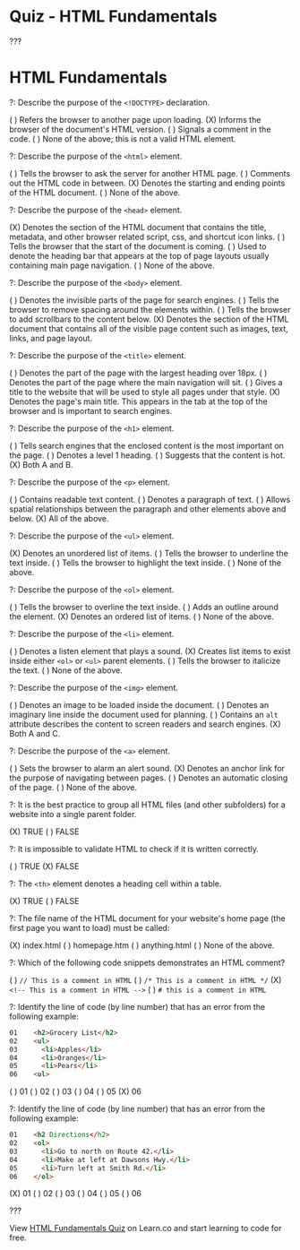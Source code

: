 # Quiz - HTML Fundamentals

???

# HTML Fundamentals

?: Describe the purpose of the `<!DOCTYPE>` declaration.

( ) Refers the browser to another page upon loading.
(X) Informs the browser of the document's HTML version.
( ) Signals a comment in the code.
( ) None of the above; this is not a valid HTML element.

?: Describe the purpose of the `<html>` element.

( ) Tells the browser to ask the server for another HTML page.
( ) Comments out the HTML code in between.
(X) Denotes the starting and ending points of the HTML document.
( ) None of the above.

?: Describe the purpose of the `<head>` element.

(X) Denotes the section of the HTML document that contains the title, metadata, and other browser related script, css, and shortcut icon links.
( ) Tells the browser that the start of the document is coming.
( ) Used to denote the heading bar that appears at the top of page layouts usually containing main page navigation.
( ) None of the above.

?: Describe the purpose of the `<body>` element.

( ) Denotes the invisible parts of the page for search engines.
( ) Tells the browser to remove spacing around the elements within.
( ) Tells the browser to add scrollbars to the content below.
(X) Denotes the section of the HTML document that contains all of the visible page content such as images, text, links, and page layout.

?: Describe the purpose of the `<title>` element.

( ) Denotes the part of the page with the largest heading over 18px.
( ) Denotes the part of the page where the main navigation will sit.
( ) Gives a title to the website that will be used to style all pages under that style.
(X) Denotes the page's main title. This appears in the tab at the top of the browser and is important to search engines.

?: Describe the purpose of the `<h1>` element.

( ) Tells search engines that the enclosed content is the most important on the page.
( ) Denotes a level 1 heading.
( ) Suggests that the content is hot.
(X) Both A and B.

?: Describe the purpose of the `<p>` element.

( ) Contains readable text content.
( ) Denotes a paragraph of text.
( ) Allows spatial relationships between the paragraph and other elements above and below.
(X) All of the above.

?: Describe the purpose of the `<ul>` element.

(X) Denotes an unordered list of items.
( ) Tells the browser to underline the text inside.
( ) Tells the browser to highlight the text inside.
( ) None of the above.

?: Describe the purpose of the `<ol>` element.

( ) Tells the browser to overline the text inside.
( ) Adds an outline around the element.
(X) Denotes an ordered list of items.
( ) None of the above.

?: Describe the purpose of the `<li>` element.

( ) Denotes a listen element that plays a sound.
(X) Creates list items to exist inside either `<ol>` or `<ul>` parent elements.
( ) Tells the browser to italicize the text.
( ) None of the above.

?: Describe the purpose of the `<img>` element.

( ) Denotes an image to be loaded inside the document.
( ) Denotes an imaginary line inside the document used for planning.
( ) Contains an `alt` attribute describes the content to screen readers and search engines.
(X) Both A and C.

?: Describe the purpose of the `<a>` element.

( ) Sets the browser to alarm an alert sound.
(X) Denotes an anchor link for the purpose of navigating between pages.
( ) Denotes an automatic closing of the page.
( ) None of the above.

?: It is the best practice to group all HTML files (and other subfolders) for a website into a single parent folder.

(X) TRUE
( ) FALSE

?: It is impossible to validate HTML to check if it is written correctly.

( ) TRUE
(X) FALSE

?: The `<th>` element denotes a heading cell within a table.

(X) TRUE
( ) FALSE

?: The file name of the HTML document for your website's home page (the first page you want to load) must be called:

(X) index.html
( ) homepage.htm
( ) anything.html
( ) None of the above.

?: Which of the following code snippets demonstrates an HTML comment?

( ) `// This is a comment in HTML`
( ) `/* This is a comment in HTML */`
(X) `<!-- This is a comment in HTML -->`
( ) `# this is a comment in HTML`

?: Identify the line of code (by line number) that has an error from the following example:

```html
01    <h2>Grocery List</h2>
02    <ul>
03      <li>Apples</li>
04      <li>Oranges</li>
05      <li>Pears</li>
06    <ul>
```

( ) 01
( ) 02
( ) 03
( ) 04
( ) 05
(X) 06

?: Identify the line of code (by line number) that has an error from the following example:

```html
01    <h2 Directions</h2>
02    <ol>
03      <li>Go to north on Route 42.</li>
04      <li>Make at left at Dawsons Hwy.</li>
05      <li>Turn left at Smith Rd.</li>
06    </ol>
```

(X) 01
( ) 02
( ) 03
( ) 04
( ) 05
( ) 06

???

<p class='util--hide'>View <a href='https://learn.co/lessons/quiz-html-fundamentals'>HTML Fundamentals Quiz</a> on Learn.co and start learning to code for free.</p>
